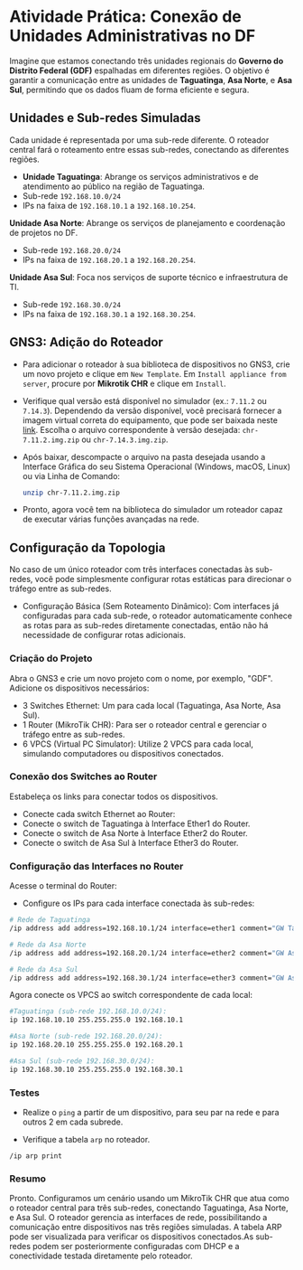 # Atividade Prática: Conexão de Unidades Administrativas no DF

Imagine que estamos conectando três unidades regionais do **Governo do Distrito Federal (GDF)** espalhadas em diferentes regiões. O objetivo é garantir a comunicação entre as unidades de **Taguatinga**, **Asa Norte**, e **Asa Sul**, permitindo que os dados fluam de forma eficiente e segura.

## Unidades e Sub-redes Simuladas

Cada unidade é representada por uma sub-rede diferente.
O roteador central fará o roteamento entre essas sub-redes, conectando as diferentes regiões.

- **Unidade Taguatinga**: Abrange os serviços administrativos e de atendimento ao público na região de Taguatinga.
- Sub-rede `192.168.10.0/24`
- IPs na faixa de `192.168.10.1` a `192.168.10.254`.

**Unidade Asa Norte**: Abrange os serviços de planejamento e coordenação de projetos no DF.

- Sub-rede `192.168.20.0/24`
- IPs na faixa de `192.168.20.1` a `192.168.20.254`.

**Unidade Asa Sul**: Foca nos serviços de suporte técnico e infraestrutura de TI.

- Sub-rede `192.168.30.0/24`
- IPs na faixa de `192.168.30.1` a `192.168.30.254`.

## GNS3: Adição do Roteador 

- Para adicionar o roteador à sua biblioteca de dispositivos no GNS3, crie um novo projeto e clique em `New Template`. Em `Install appliance from server`, procure por **Mikrotik CHR** e clique em `Install`.

- Verifique qual versão está disponível no simulador (ex.: `7.11.2` ou `7.14.3`). Dependendo da versão disponível, você precisará fornecer a imagem virtual correta do equipamento, que pode ser baixada neste [link](https://drive.google.com/drive/folders/1d7FwTLtnRSnjJ5k-YRZlORNlY3c1ygQZ?usp=sharing). Escolha o arquivo correspondente à versão desejada: `chr-7.11.2.img.zip` ou `chr-7.14.3.img.zip`.

- Após baixar, descompacte o arquivo na pasta desejada usando a Interface Gráfica do seu Sistema Operacional (Windows, macOS, Linux) ou via Linha de Comando:
  
  ```bash
  unzip chr-7.11.2.img.zip
  ```
- Pronto, agora você tem na biblioteca do simulador um roteador capaz de executar várias funções avançadas na rede. 

## Configuração da Topologia 

No caso de um único roteador com três interfaces conectadas às sub-redes, você pode simplesmente configurar rotas estáticas para direcionar o tráfego entre as sub-redes. 

- Configuração Básica (Sem Roteamento Dinâmico): Com interfaces já configuradas para cada sub-rede, o roteador automaticamente conhece as rotas para as sub-redes diretamente conectadas, então não há necessidade de configurar rotas adicionais.

### Criação do Projeto

Abra o GNS3 e crie um novo projeto com o nome, por exemplo, "GDF". Adicione os dispositivos necessários: 

- 3 Switches Ethernet: Um para cada local (Taguatinga, Asa Norte, Asa Sul).
- 1 Router (MikroTik CHR): Para ser o roteador central e gerenciar o tráfego entre as sub-redes.
- 6 VPCS (Virtual PC Simulator): Utilize 2 VPCS para cada local, simulando computadores ou dispositivos conectados.

### Conexão dos Switches ao Router 

Estabeleça os links para conectar todos os dispositivos.

- Conecte cada switch Ethernet ao Router:
- Conecte o switch de Taguatinga à Interface Ether1 do Router.
- Conecte o switch de Asa Norte à Interface Ether2 do Router.
- Conecte o switch de Asa Sul à Interface Ether3 do Router.

### Configuração das Interfaces no Router

Acesse o terminal do Router: 

- Configure os IPs para cada interface conectada às sub-redes:

<!--

### Configure o R1

```bash
/ip address add address=192.168.0.1/24 interface=ether7  # Rede de PCs
/ip address add address=172.16.0.1/30 interface=ether1   # Interconexão com R2
/routing ospf instance add name=default router-id=1.1.1.1
/routing ospf area add name=backbone area-id=0.0.0.0 instance=default
/routing ospf interface-template add interfaces=ether1 area=backbone
```

### Ativação da instância OSPF 

```bash
#No R1 e R2, execute:
/routing ospf instance disable [find name=default]
/routing ospf instance enable [find name=default]
```

### Configure o R1 como DHCP Server

```bash
# Adicionar um pool de endereços IP para o DHCP
/ip pool add name=dhcp_pool_R1 ranges=192.168.0.100-192.168.0.200

# Configurar o servidor DHCP na interface ether7
/ip dhcp-server add interface=ether7 address-pool=dhcp_pool_R1 lease-time=1h name=dhcp_server_R1

# Adicionar o gateway e as opções do DHCP
/ip dhcp-server network add address=192.168.0.0/24 gateway=192.168.0.1
```

### Configure o OSPF no R2

```bash
/ip address add address=10.0.0.1/24 interface=ether7    # Rede de PCs
/ip address add address=172.16.0.2/30 interface=ether1  # Interconexão com R1
/routing ospf instance add name=default router-id=2.2.2.2
/routing ospf area add name=backbone area-id=0.0.0.0 instance=default
/routing ospf interface-template add interfaces=ether1 area=backbone
```

### Ativação da instância OSPF 

```bash
#No R1 e R2, execute:
/routing ospf instance disable [find name=default]
/routing ospf instance enable [find name=default]
```

### Configure o R2 como DHCP Server

```bash
# Adicionar um pool de endereços IP para o DHCP
/ip pool add name=dhcp_pool_R2 ranges=10.0.0.100-10.0.0.200

# Configurar o servidor DHCP na interface ether7
/ip dhcp-server add interface=ether7 address-pool=dhcp_pool_R2 lease-time=1h name=dhcp_server_R2

# Adicionar o gateway e as opções do DHCP
/ip dhcp-server network add address=10.0.0.0/24 gateway=10.0.0.1
```

#/interface ethernet
#set [ find default-name=ether1 ] name=ether1-taguatinga
#set [ find default-name=ether2 ] name=ether2-asa_norte
#set [ find default-name=ether3 ] name=ether3-asa_sul
#/ip address
#add address=192.168.10.1/24 interface=ether1 
#add address=192.168.20.1/24 interface=ether2 
#add address=192.168.30.1/24 interface=ether3 

-->


```bash
# Rede de Taguatinga
/ip address add address=192.168.10.1/24 interface=ether1 comment="GW Taguatinga" 

# Rede da Asa Norte
/ip address add address=192.168.20.1/24 interface=ether2 comment="GW Asa Norte"  

# Rede da Asa Sul
/ip address add address=192.168.30.1/24 interface=ether3 comment="GW Asa Sul"    
```

Agora conecte os VPCS ao switch correspondente de cada local:

```bash
#Taguatinga (sub-rede 192.168.10.0/24):
ip 192.168.10.10 255.255.255.0 192.168.10.1

#Asa Norte (sub-rede 192.168.20.0/24):
ip 192.168.20.10 255.255.255.0 192.168.20.1

#Asa Sul (sub-rede 192.168.30.0/24):
ip 192.168.30.10 255.255.255.0 192.168.30.1
```

### Testes 

- Realize o `ping` a partir de um dispositivo, para seu par na rede e para outros 2 em cada subrede. 

- Verifique a tabela `arp` no roteador. 

`/ip arp print`

### Resumo

Pronto. Configuramos um cenário usando um MikroTik CHR que atua como o roteador central para três sub-redes, conectando Taguatinga, Asa Norte, e Asa Sul. O roteador gerencia as interfaces de rede, possibilitando a comunicação entre dispositivos nas três regiões simuladas. A tabela ARP pode ser visualizada para verificar os dispositivos conectados.As sub-redes podem ser posteriormente configuradas com DHCP e a conectividade testada diretamente pelo roteador.
